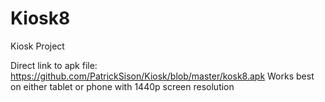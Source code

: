 # Kiosk8
Kiosk Project

Direct link to apk file: https://github.com/PatrickSison/Kiosk/blob/master/kosk8.apk
Works best on either tablet or phone with 1440p screen resolution
